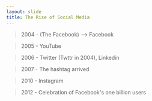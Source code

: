 ```yaml
---
layout: slide
title: The Rise of Social Media
---
```


> 2004 - (The Facebook) --> Facebook 

> 2005 - YouTube

> 2006 - Twitter (Twttr in 2004), Linkedin

> 2007 - The hashtag arrived 

> 2010 - Instagram 

> 2012 - Celebration of Facebook's one billion users
